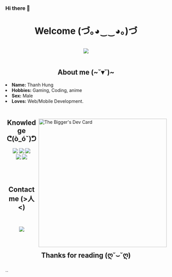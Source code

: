 ### Hi there 👋

<body>
<h1 align="center">Welcome (づ｡◕‿‿◕｡)づ</h1>
<br>
<div align="center">
<img src="https://media4.giphy.com/media/8QtP5TqscKh3O/giphy.gif">
</div>
<br>
<div>
<h2 align="center">About me (~˘▾˘)~</h2>
  <li><b>Name:</b> Thanh Hung</li>
  <li><b>Hobbies:</b> Gaming, Coding, anime</li>
  <li><b>Sex:</b> Male </li>
  <li><b>Loves:</b> Web/Mobile Development.</li>

<br>
</div>
<div>
  <img align="right" src="https://api.daily.dev/devcards/b3025d7419634b7587b60ab65fac9c5c.png?r=1pz" width="400" alt="The Bigger's Dev Card"/></a>
  <h2 align="center">Knowledge ᕦ(ò_óˇ)ᕤ</h2>
</div>
<div>
<p align="center"> 
  <img src="https://img.shields.io/badge/html5%20-%23E34F26.svg?&style=for-the-badge&logo=html5&logoColor=white"/> 
  <img src="https://img.shields.io/badge/css3%20-%231572B6.svg?&style=for-the-badge&logo=css3&logoColor=white"/> 
  <img src="https://img.shields.io/badge/node.js%20-%2343853D.svg?&style=for-the-badge&logo=node.js&logoColor=white"/> </br>
  <img src="https://img.shields.io/badge/javascript%20-%23323330.svg?&style=for-the-badge&logo=javascript&logoColor=%23F7DF1E"/> 
  <img src="https://img.shields.io/badge/React%20-%231572B6.svg?&style=for-the-badge&logo=react&logoColor=white"/>
  <br>
<br>
</p>
<br>
<h2 align="center">Contact me (>人<)</h2>
<br>
<div>
<p align="center">
<a href="https://join.skype.com/invite/I7z1e8rVEWcM" target="_blank">
<img src="https://img.shields.io/badge/Skype%20-%231DA1F2.svg?&style=for-the-badge&logo=Skype&logoColor=white"/></a>
</p>
</div>
<br>
<div>
  <h2 align="center">Thanks for reading (ღ˘⌣˘ღ)</h2>
  <br>


</div>

</body>
``
